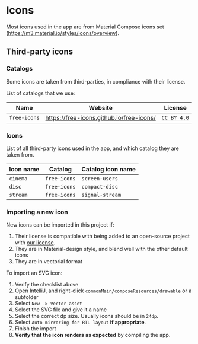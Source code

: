 # Icons

Most icons used in the app are from Material Compose icons set (https://m3.material.io/styles/icons/overview).

## Third-party icons

### Catalogs

Some icons are taken from third-parties, in compliance with their license.

List of catalogs that we use:

| Name         | Website                                  | License                                                                     |
|--------------|------------------------------------------|-----------------------------------------------------------------------------|
| `free-icons` | https://free-icons.github.io/free-icons/ | [`CC BY 4.0`](https://github.com/free-icons/free-icons/blob/master/LICENSE) |

### Icons

List of all third-party icons used in the app, and which catalog they are taken from.

| Icon name | Catalog      | Catalog icon name | 
|-----------|--------------|-------------------|
| `cinema`  | `free-icons` | `screen-users`    |
| `disc`    | `free-icons` | `compact-disc`    |
| `stream`  | `free-icons` | `signal-stream`   |

### Importing a new icon

New icons can be imported in this project if:
1. Their license is compatible with being added to an open-source project with [our license](https://github.com/couch-tracker/couch-tracker-app/blob/main/LICENSE).
2. They are in Material-design style, and blend well with the other default icons
3. They are in vectorial format

To import an SVG icon:
1. Verify the checklist above 
2. Open IntelliJ, and right-click `commonMain/composeResources/drawable` or a subfolder
3. Select `New -> Vector asset`
4. Select the SVG file and give it a name
5. Select the correct dp size. Usually icons should be in `24dp`.
6. Select `Auto mirroring for RTL layout` **if appropriate**.
7. Finish the import
8. **Verify that the icon renders as expected** by compiling the app.